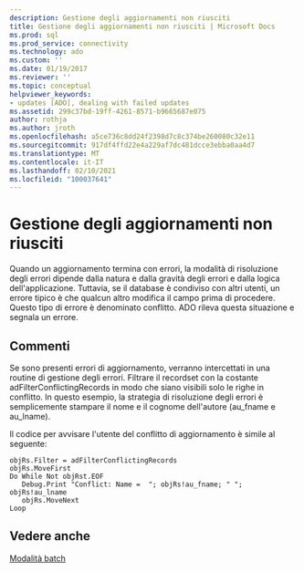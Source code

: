 ```yaml
---
description: Gestione degli aggiornamenti non riusciti
title: Gestione degli aggiornamenti non riusciti | Microsoft Docs
ms.prod: sql
ms.prod_service: connectivity
ms.technology: ado
ms.custom: ''
ms.date: 01/19/2017
ms.reviewer: ''
ms.topic: conceptual
helpviewer_keywords:
- updates [ADO], dealing with failed updates
ms.assetid: 299c37bd-19ff-4261-8571-b9665687e075
author: rothja
ms.author: jroth
ms.openlocfilehash: a5ce736c8dd24f2398d7c8c374be260080c32e11
ms.sourcegitcommit: 917df4ffd22e4a229af7dc481dcce3ebba0aa4d7
ms.translationtype: MT
ms.contentlocale: it-IT
ms.lasthandoff: 02/10/2021
ms.locfileid: "100037641"
---
```

# <a name="dealing-with-failed-updates"></a>Gestione degli aggiornamenti non riusciti
Quando un aggiornamento termina con errori, la modalità di risoluzione degli errori dipende dalla natura e dalla gravità degli errori e dalla logica dell'applicazione. Tuttavia, se il database è condiviso con altri utenti, un errore tipico è che qualcun altro modifica il campo prima di procedere. Questo tipo di errore è denominato conflitto. ADO rileva questa situazione e segnala un errore.  
  
## <a name="remarks"></a>Commenti  
 Se sono presenti errori di aggiornamento, verranno intercettati in una routine di gestione degli errori. Filtrare il recordset con la costante adFilterConflictingRecords in modo che siano visibili solo le righe in conflitto. In questo esempio, la strategia di risoluzione degli errori è semplicemente stampare il nome e il cognome dell'autore (au_fname e au_lname).  
  
 Il codice per avvisare l'utente del conflitto di aggiornamento è simile al seguente:  
  
```  
objRs.Filter = adFilterConflictingRecords  
objRs.MoveFirst  
Do While Not objRst.EOF  
   Debug.Print "Conflict: Name =  "; objRs!au_fname; " "; objRs!au_lname  
   objRs.MoveNext  
Loop  
```  
  
## <a name="see-also"></a>Vedere anche  
 [Modalità batch](./batch-mode.md)